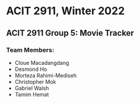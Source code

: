 # ACIT 2911, Winter 2022
## ACIT 2911 Group 5: Movie Tracker

### Team Members:
- Cloue Macadangdang
- Desmond Ho
- Morteza Rahimi-Mediseh
- Christopher Mok
- Gabriel Walsh
- Tamim Hemat
